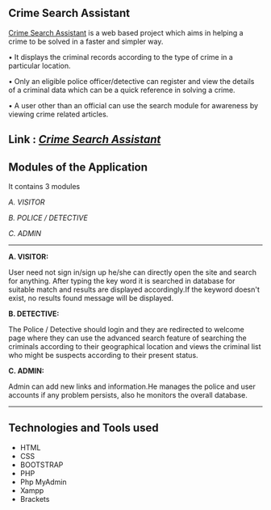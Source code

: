 ## Crime Search Assistant

[Crime Search Assistant](https://crime-search-assistant.000webhostapp.com) is a web based project which aims in helping a crime to be solved in a faster and simpler way.

• It displays the criminal records according to the type of crime in a particular location.

• Only an eligible police officer/detective can register and view the details of a criminal data which can be a quick reference in solving a crime.

• A user other than an official can use the search module for awareness by viewing crime related articles.

## Link : _[Crime Search Assistant](https://crime-search-assistant.000webhostapp.com)_

## Modules of the Application

It contains 3 modules

_A. VISITOR_

_B. POLICE / DETECTIVE_

_C. ADMIN_

--------------------------------------------

**A. VISITOR:**

User need not sign in/sign up he/she can directly open the site and search for anything. After typing the key word it is searched in database for suitable match and results are displayed accordingly.If the keyword doesn't exist, no results found message will be displayed.

**B. DETECTIVE:**

The Police / Detective should login and they are redirected to welcome page where they can use the advanced search feature of searching the criminals according to their geographical location and views the criminal list who might be suspects according to their present status.

**C. ADMIN:**

Admin can add new links and information.He manages the police and user accounts if any problem persists, also he monitors the overall database.

--------------------------------------------

## Technologies and Tools used

- HTML
- CSS
- BOOTSTRAP
- PHP
- Php MyAdmin
- Xampp
- Brackets 
